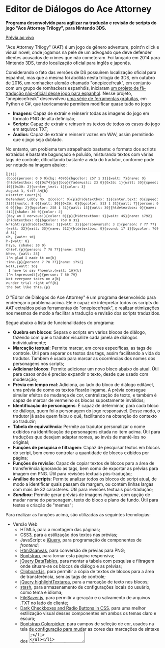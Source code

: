 # Editor de Diálogos do Ace Attorney

**Programa desenvolvido para agilizar na tradução e revisão de scripts do jogo "Ace Attorney Trilogy", para Nintendo 3DS.**

[Prévia ao vivo](http://www.romhacking.net.br/tools/aade/)

"Ace Attorney Trilogy" (AAT) é um jogo de gênero adventure, point'n
click e visual novel, onde jogamos na pele de um advogado que deve defender
clientes acusados de crimes que não cometeram. Foi lançado em 2014 para
Nintendo 3DS, tendo localização oficial para inglês e japonês.

Considerando o fato das versões de DS possuírem localização oficial para
espanhol, mas que a mesma foi abolida nesta trilogia de 3DS, em outubro de
2016, um romhacker alemão chamado "onepiecefreak", em conjunto com um grupo de
romhackers espanhóis, iniciaram [um projeto de fã-tradução não-oficial desse
jogo para espanhol](http://gbatemp.net/threads/translation-ace-attorney-trilogy.444652).
Nesse projeto, "onepiecefreak" desenvolveu [uma série de ferramentas gratuitas](https://mega.nz/#F!ZtJmXYzD!1XgA_iO4B6Tm2kef1kSUxQ), 
em Python e C#, que teoricamente permitem modificar quase tudo no jogo:

*   **Imagens**: Capaz de extrair e reinserir todas as imagens do jogo em formato PNG de alta definição;
*   **Scripts**: Capaz de extrair e reinserir os textos de todos os casos do jogo em arquivos TXT;
*   **Áudios**: Capaz de extrair e reinserir vozes em WAV, assim permitindo que o jogo seja dublado.

No entanto, um problema tem atrapalhado bastante: o formato dos scripts extraídos
é bastante bagunçado e poluído, misturando textos com várias tags de controle,
dificultando bastante a vida do tradutor, conforme pode ser notado na imagem abaixo:

![alt tag](images/aade_messy_script.png)

O "Editor de Diálogos do Ace Attorney" é um programa desenvolvido para endereçar
o problema acima. Ele é capaz de interpretar todos os scripts do AAT extraídos pelas
ferramentas do "onepiecefreak", e realizar otimizações nos mesmos de modo a facilitar
a tradução e revisão dos scripts traduzidos.

Segue abaixo a lista de funcionalidades do programa:

*   **Quebra em blocos**: Separa o scripts em vários blocos de diálogo, fazendo com que o tradutor visualize cada janela de diálogos individualmente;
*   **Marcação textual**: Permite marcar, em cores específicas, as tags de controle. Útil para separar os textos das tags, assim facilitando a vida do tradutor. Também é usado para marcar as ocorrências dos nomes dos personagens nos scripts;
*   **Adicionar blocos**: Permite adicionar um novo bloco abaixo do atual. Útil para casos onde é preciso expandir o texto, desde que usado com moderação;
*   **Prévia em tempo real**: Adiciona, ao lado do bloco de diálogo editável, uma prévia de como os textos ficarão ingame. A prévia consegue simular efeitos de mudança de cor, centralização de texto, e também é capaz de marcar de vermelho os blocos supostamente inválidos;
*   **Identificação de personagens**: É capaz de determinar, para cada bloco de diálogo, quem foi o personagem do jogo responsável. Desse modo, o tradutor já sabe quem falou o quê, facilitando na obtenção do contexto ao traduzir;
*   **Tabela de equivalência**: Permite ao tradutor personalizar o nome exibidos na identificação de personagens citada no item acima. Útil para traduções que desejam adaptar nomes, ao invés de mantê-los no original;
*   **Funções de pesquisa e filtragem**: Capaz de pesquisar textos em blocos do script, bem como controlar a quantidade de blocos exibidos por página;
*   **Funções de revisão**: Capaz de copiar textos de blocos para a área de transferência ignorando as tags, bem como de exportar as prévias para imagem em PNG. Útil para revisões textuais pós-tradução;
*   **Análise de scripts**: Permite analizar todos os blocos do script atual, de modo a identificar quais passam da margem, ou contém linhas largas com mais de 32 caracteres. Útil para revisões textuais pós-tradução;
*   ***Sandbox***: Permite gerar prévias de imagens *ingame*, com opção de mudar nome do personagem, texto do bloco e plano de fundo. Útil para testes e criação de "memes";

Para realizar as funções acima, são utilizadas as seguintes tecnologias:

*   Versão Web
	*   HTML5, para a montagem das páginas;
	*   CSS3, para a estilização dos textos nas prévias;
	*   JavaScript e [jQuery](https://jquery.com/), para programação de componentes de *frontend*;
	*   [Html2canvas](http://html2canvas.hertzen.com/), para conversão de prévias para PNG;
	*   [Bootstrap](http://getbootstrap.com/), para tornar esta página responsiva;
	*   [jQuery DataTables](https://datatables.net/), para montar a tabela com pesquisa e filtragem onde situam-se os blocos de diálogo e as prévias;
	*   [Clipboard.js](https://clipboardjs.com/), para permitir a cópia de textos de blocos para a área de transferência, sem as tags de controle;
	*   [jQuery highlightTextarea](http://garysieling.github.io/jquery-highlighttextarea/), para a marcação de texto nos blocos;
    *   [stash](http://rezitech.github.io/stash/), para armazenamento de configurações locais do usuário, como tema e idioma;
	*   [FileSaver.js](https://github.com/eligrey/FileSaver.js/), para permitir a geração e o salvamento de arquivos .TXT no lado do cliente;
	*   [Dark Checkboxes and Radio Buttons in CSS](https://www.bypeople.com/edit-this-fiddle-jsfiddle-24/), para uma melhor estilização visual desses componentes em ambos os temas claro e escuro;
	*   [Bootstrap Colorpicker](https://farbelous.github.io/bootstrap-colorpicker/), para campos de seleção de cor, usados na tela de configuração para mudar as cores das marcações de sintaxe dos <textarea>;
*   Versão Desktop
    *   [Electron.js](https://electronjs.org/), para conversão do conteiner web do programa para um app desktop multiplataforma;

#### Pré-Requisitos

*   Versão Web: Um navegador moderno atualizado. De preferência o Google Chrome ou Mozilla Firefox;
*   Versão Desktop: Sistema Operacional Windows 7 ou superior.

#### Como usar?

1.  Extraia os scripts do "Ace Attorney Trilogy" ou através das ferramentas do "DiegoHH", [ou do "onepiecefreak"](https://mega.nz/#F!ZtJmXYzD!1XgA_iO4B6Tm2kef1kSUxQ);
2.  No formulário situado na aba "Tradutor de Diálogos", faça o upload do script que deseja traduzir;
3.  Opcional: Para título de teste, você também pode ir em "Escolher arquivo na lista abaixo" e selecionar o "Teste.txt";
4.  No formulário situado na aba "Tabela de Equivalência", escolha o jogo referente ao script selecionado, para que a rotina de identificação de personagens funcione corretamente;
5.  Opcional: Na aba "Tradutor de Diálogos", escolha entre usar nomes originais ou adaptados;
6.  Opcional: Na aba "Tabela de Equivalência", altere os nomes dos personagens conforme desejar;
7.  No formulário situado na aba "Tradutor de Diálogos", clique no botão "Enviar" e espere o script terminar de ser interpretado. Geralmente leva alguns segundos;
8.  Após tê-lo carregado, aparecerá uma tabela paginada, contendo os blocos de diálogo separados em vários campos de texto, seguido de uma prévia ao lado. É o sinal de que já pode começar a traduzir;
9.  Faça a tradução do script, tomando os seguintes cuidados:
    *   Traduza os textos do script, bloco por bloco;
    *   Atente-se para os textos não passarem do bloco, nem conterem linhas longas com mais de 32 caracteres;
    *   Tome cuidado para não mexer nas tags e invalidá-las, visto que isso pode gerar travamentos no jogo. Recomenda-se que só mexa nelas se realmente necessário;
10.  Opcional: Também é possível alternar entre nomes originais ou adaptados a partir da tabela. Basta ir em "Arquivo -> Configurações" e alterar o valor do campo "Nomes na Tabela de Equivalência";
11.  Opcional: É possível analisar o script por inteiro, em busca de blocos inválidos. Basta ir em "Arquivo -> Analisar Scripts", configurar o formulário e clicar em "Iniciar Análise";
12.  **Importante**: Antes de fechar a tool, lembre-se de salvar o script clicando em "Arquivo -> Salvar Script"¹.

¹ Essa ferramenta atualmente não realiza a persistência de nada submetido a ela,
logo cabe ao usuário upar e salvar os scripts periodicamente, enquanto traduz
por ela. Se o script não for salvo, ele será perdido.

#### Imagens

![alt tag](images/aade_img_1.png)
![alt tag](images/aade_img_2.png)
![alt tag](images/aade_img_3.png)

#### Considerações gerais

Caso encontre algum bug, você pode me encontrar nos endereços:

*   [Fórum Unificado de Romhacking e Tradução](http://www.romhacking.net.br/)
*   [Chat do FURT, hospedado no Discord](https://discord.gg/0V2rK6RK47Okravl)

